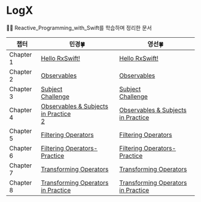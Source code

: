 # LogX
👩‍💻 Reactive_Programming_with_Swift를 학습하며 정리한 문서

|챕터|민경🍀|영선🍀|
|------|---|---|
|Chapter 1|[Hello RxSwift!](https://mingging.notion.site/Session-1-7f8e0764cc464c2ba45d8e207e297ca0?pvs=4)|[Hello RxSwift!](https://www.notion.so/Reactive_Programming_with_Swift-01-Hello-RxSwift-c6c77d8ce5f646daac164537ba07a29b?pvs=4)|
|Chapter 2|[Observables](https://mingging.notion.site/Session-4-e074296b100f4c3f8b6dab8ce700548c?pvs=4)|[Observables](https://www.notion.so/Reactive_Programming_with_Swift-02-Observables-136fcdcdeb4f4cdb8de6360a6c550751?pvs=4)|
|Chapter 3|[Subject](https://mingging.notion.site/Session-5-a8864c098b5f47739da49316406eafe3?pvs=4)<br>[Challenge](https://mingging.notion.site/Session-6-ca3d44e7d9a144a29200847034ef69f5?pvs=4)|[Subject](https://www.notion.so/Reactive_Programming_with_Swift-03-Subject-e3e6fae237a44adfaa23471d86f63c56?pvs=4)<br>[Challenge](https://www.notion.so/Reactive_Programming_with_Swift-Challenge-36ad144585274eb1ac626e9413460bd7?pvs=4)|
|Chapter 4|[Observables & Subjects in Practice](https://mingging.notion.site/Session-7-a6128085de274585a5eee4a339b03ab5?pvs=4)<br>[2](https://mingging.notion.site/Session-8-c66dcab1e79041248091782577e9b259?pvs=4)|[Observables & Subjects in Practice](https://www.notion.so/Reactive_Programming_with_Swift-04-Observables-Subjects-in-Practice-bf004ca5af154d6189f6bb6e1f06dc9d?pvs=4)|
|Chapter 5|[Filtering Operators](https://mingging.notion.site/Session-9-10-6549ecb778724cec9959e60c0af87c56?pvs=4)|[Filtering Operators](https://www.notion.so/Reactive_Programming_with_Swift-05-Filtering-Operators-fcae8c6a981c45239bda207b49c7f669?pvs=4)|
|Chapter 6|[Filtering Operators-Practice](https://mingging.notion.site/Session-11-12-e50ab89ebef24d40b2533962dbd013a3?pvs=4)|[Filtering Operators-Practice](https://www.notion.so/Reactive_Programming_with_Swift-06-Filtering-Operators-in-Practice-03b634ff88904d8e9df49438fbfec5fe?pvs=4)|
|Chapter 7|[Transforming Operators](https://mingging.notion.site/Session-13-f5c10a6649aa4fe2a9c78ccf99e9e0c4?pvs=4)|[Transforming Operators](https://www.notion.so/Reactive_Programming_with_Swift-07-Transforming-Operators-c2ce3e0ec6e6448086932e8fb780fcdb?pvs=4)|
|Chapter 8|[Transforming Operators in Practice]()|[Transforming Operators in Practice](https://www.notion.so/Reactive_Programming_with_Swift-08-Transforming-Operators-in-Practice-c2d30a8ed8f44a9e80d5fb9d29a72d2e?pvs=4)|
